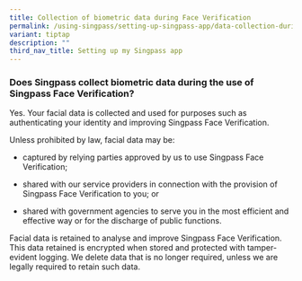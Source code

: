 ```yaml
---
title: Collection of biometric data during Face Verification
permalink: /using-singpass/setting-up-singpass-app/data-collection-during-setup/
variant: tiptap
description: ""
third_nav_title: Setting up my Singpass app
---
```

<h3>Does Singpass collect biometric data during the use of Singpass Face Verification?</h3>
<p>Yes. Your facial data is collected and used for purposes such as authenticating
your identity and improving Singpass Face Verification.</p>
<p>Unless prohibited by law, facial data may be:</p>
<ul data-tight="true" class="tight">
<li>
<p>captured by relying parties approved by us to use Singpass Face Verification;</p>
</li>
<li>
<p>shared with our service providers in connection with the provision of
Singpass Face Verification to you; or</p>
</li>
<li>
<p>shared with government agencies to serve you in the most efficient and
effective way or for the discharge of public functions.</p>
</li>
</ul>
<p>Facial data is retained to analyse and improve Singpass Face Verification.
This data retained is encrypted when stored and protected with tamper-evident
logging. We delete data that is no longer required, unless we are legally
required to retain such data.</p>